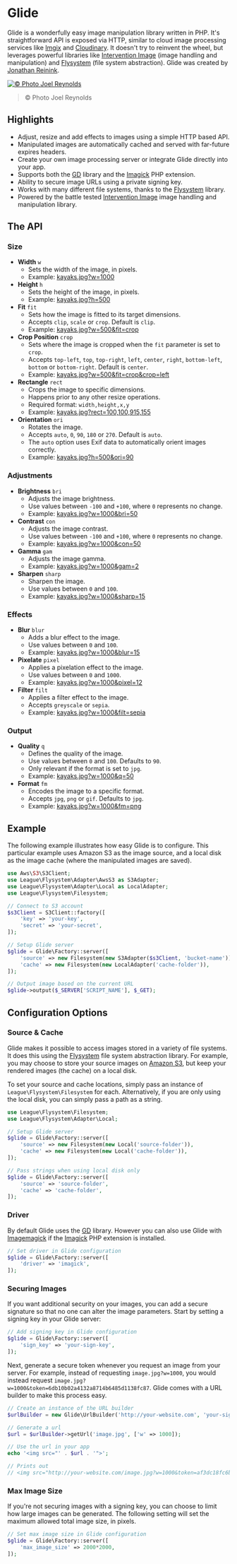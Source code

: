 # Glide

Glide is a wonderfully easy image manipulation library written in PHP. It's straightforward API is exposed via HTTP, similar to cloud image processing services like [Imgix](http://www.imgix.com/) and [Cloudinary](http://cloudinary.com/). It doesn't try to reinvent the wheel, but leverages powerful libraries like [Intervention Image](http://image.intervention.io/) (image handling and manipulation) and [Flysystem](http://flysystem.thephpleague.com/) (file system abstraction). Glide was created by [Jonathan Reinink](https://twitter.com/reinink).

[![© Photo Joel Reynolds](https://glide.herokuapp.com/kayaks.jpg?w=1000)](https://glide.herokuapp.com/kayaks.jpg?w=1000)
> © Photo Joel Reynolds

## Highlights

- Adjust, resize and add effects to images using a simple HTTP based API.
- Manipulated images are automatically cached and served with far-future expires headers.
- Create your own image processing server or integrate Glide directly into your app.
- Supports both the [GD](http://php.net/manual/en/book.image.php) library and the [Imagick](http://php.net/manual/en/book.imagick.php) PHP extension.
- Ability to secure image URLs using a private signing key.
- Works with many different file systems, thanks to the [Flysystem](http://flysystem.thephpleague.com/) library.
- Powered by the battle tested [Intervention Image](http://image.intervention.io/) image handling and manipulation library.

## The API

### Size

- **Width** `w`
    - Sets the width of the image, in pixels.
    - Example: [kayaks.jpg?w=1000](https://glide.herokuapp.com/kayaks.jpg?w=1000)
- **Height** `h`
    - Sets the height of the image, in pixels.
    - Example: [kayaks.jpg?h=500](https://glide.herokuapp.com/kayaks.jpg?h=500)
- **Fit** `fit`
    - Sets how the image is fitted to its target dimensions.
    - Accepts `clip`, `scale` or `crop`. Default is `clip`.
    - Example: [kayaks.jpg?w=500&fit=crop](https://glide.herokuapp.com/kayaks.jpg?w=500&fit=crop)
- **Crop Position** `crop`
    - Sets where the image is cropped when the `fit` parameter is set to `crop`.
    - Accepts `top-left`, `top`, `top-right`, `left`, `center`, `right`, `bottom-left`, `bottom` or `bottom-right`. Default is `center`.
    - Example: [kayaks.jpg?w=500&fit=crop&crop=left](https://glide.herokuapp.com/kayaks.jpg?w=500&fit=crop&crop=left)
- **Rectangle** `rect`
    - Crops the image to specific dimensions.
    - Happens prior to any other resize operations.
    - Required format: `width,height,x,y`
    - Example: [kayaks.jpg?rect=100,100,915,155](https://glide.herokuapp.com/kayaks.jpg?rect=100,100,915,155)
- **Orientation** `ori`
    - Rotates the image.
    - Accepts `auto`, `0`, `90`, `180` or `270`. Default is `auto`.
    - The `auto` option uses Exif data to automatically orient images correctly.
    - Example: [kayaks.jpg?h=500&ori=90](https://glide.herokuapp.com/kayaks.jpg?h=500&ori=90)

### Adjustments

- **Brightness** `bri`
    - Adjusts the image brightness.
    - Use values between `-100` and `+100`, where `0` represents no change.
    - Example: [kayaks.jpg?w=1000&bri=50](https://glide.herokuapp.com/kayaks.jpg?w=1000&bri=50)
- **Contrast** `con`
    - Adjusts the image contrast.
    - Use values between `-100` and `+100`, where `0` represents no change.
    - Example: [kayaks.jpg?w=1000&con=50](https://glide.herokuapp.com/kayaks.jpg?w=1000&con=50)
- **Gamma** `gam`
    - Adjusts the image gamma.
    - Example: [kayaks.jpg?w=1000&gam=2](https://glide.herokuapp.com/kayaks.jpg?w=1000&gam=2)
- **Sharpen** `sharp`
    - Sharpen the image.
    - Use values between `0` and `100`.
    - Example: [kayaks.jpg?w=1000&sharp=15](https://glide.herokuapp.com/kayaks.jpg?w=1000&sharp=15)

### Effects

- **Blur** `blur`
    - Adds a blur effect to the image.
    - Use values between `0` and `100`.
    - Example: [kayaks.jpg?w=1000&blur=15](https://glide.herokuapp.com/kayaks.jpg?w=1000&blur=15)
- **Pixelate** `pixel`
    - Applies a pixelation effect to the image.
    - Use values between `0` and `1000`.
    - Example: [kayaks.jpg?w=1000&pixel=12](https://glide.herokuapp.com/kayaks.jpg?w=1000&pixel=12)
- **Filter** `filt`
    - Applies a filter effect to the image.
    - Accepts `greyscale` or `sepia`.
    - Example: [kayaks.jpg?w=1000&filt=sepia](https://glide.herokuapp.com/kayaks.jpg?w=1000&filt=sepia)

### Output

- **Quality** `q`
    - Defines the quality of the image.
    - Use values between `0` and `100`. Defaults to `90`.
    - Only relevant if the format is set to `jpg`.
    - Example: [kayaks.jpg?w=1000&q=50](https://glide.herokuapp.com/kayaks.jpg?w=1000&q=50)
- **Format** `fm`
    - Encodes the image to a specific format.
    - Accepts `jpg`, `png` or `gif`. Defaults to `jpg`.
    - Example: [kayaks.jpg?w=1000&fm=png](https://glide.herokuapp.com/kayaks.jpg?w=1000&fm=png)

## Example

The following example illustrates how easy Glide is to configure. This particular example uses Amazon S3 as the image source, and a local disk as the image cache (where the manipulated images are saved).

```php
use Aws\S3\S3Client;
use League\Flysystem\Adapter\AwsS3 as S3Adapter;
use League\Flysystem\Adapter\Local as LocalAdapter;
use League\Flysystem\Filesystem;

// Connect to S3 account
$s3Client = S3Client::factory([
    'key' => 'your-key',
    'secret' => 'your-secret',
]);

// Setup Glide server
$glide = Glide\Factory::server([
    'source' => new Filesystem(new S3Adapter($s3Client, 'bucket-name')),
    'cache' => new Filesystem(new LocalAdapter('cache-folder')),
]);

// Output image based on the current URL
$glide->output($_SERVER['SCRIPT_NAME'], $_GET);
```

## Configuration Options

### Source & Cache

Glide makes it possible to access images stored in a variety of file systems. It does this using the [Flysystem](http://flysystem.thephpleague.com/) file system abstraction library. For example, you may choose to store your source images on [Amazon S3](http://aws.amazon.com/s3/), but keep your rendered images (the cache) on a local disk.

To set your source and cache locations, simply pass an instance of `League\Flysystem\Filesystem` for each. Alternatively, if you are only using the local disk, you can simply pass a path as a string.

```php
use League\Flysystem\Filesystem;
use League\Flysystem\Adapter\Local;

// Setup Glide server
$glide = Glide\Factory::server([
    'source' => new Filesystem(new Local('source-folder')),
    'cache' => new Filesystem(new Local('cache-folder')),
]);

// Pass strings when using local disk only
$glide = Glide\Factory::server([
    'source' => 'source-folder',
    'cache' => 'cache-folder',
]);
```

### Driver

By default Glide uses the [GD](http://php.net/manual/en/book.image.php) library. However you can also use Glide with [Imagemagick](http://www.imagemagick.org/) if the [Imagick](http://php.net/manual/en/book.imagick.php) PHP extension is installed.

```php
// Set driver in Glide configuration
$glide = Glide\Factory::server([
    'driver' => 'imagick',
]);
```

### Securing Images

If you want additional security on your images, you can add a secure signature so that no one can alter the image parameters. Start by setting a signing key in your Glide server:

```php
// Add signing key in Glide configuration
$glide = Glide\Factory::server([
    'sign_key' => 'your-sign-key',
]);
```

Next, generate a secure token whenever you request an image from your server. For example, instead of requesting `image.jpg?w=1000`, you would instead request `image.jpg?w=1000&token=6db10b02a4132a8714b6485d1138fc87`. Glide comes with a URL builder to make this process easy.

```php
// Create an instance of the URL builder
$urlBuilder = new Glide\UrlBuilder('http://your-website.com', 'your-sign-key');

// Generate a url
$url = $urlBuilder->getUrl('image.jpg', ['w' => 1000]);

// Use the url in your app
echo '<img src="' . $url . '">';

// Prints out
// <img src="http://your-website.com/image.jpg?w=1000&token=af3dc18fc6bfb2afb521e587c348b904">
```

### Max Image Size

If you're not securing images with a signing key, you can choose to limit how large images can be generated. The following setting will set the maximum allowed total image size, in pixels.

```php
// Set max image size in Glide configuration
$glide = Glide\Factory::server([
    'max_image_size' => 2000*2000,
]);
```